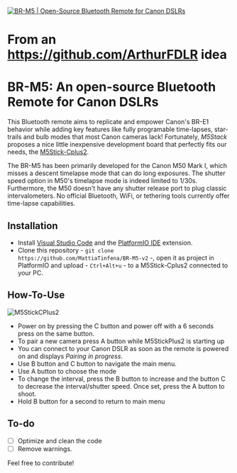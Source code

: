 [![BR-M5 | Open-Source Bluetooth Remote for Canon DSLRs](./.github/cover.png)](https://youtu.be/Gh5uEc2dNJM "BR-M5 | Open-Source Bluetooth Remote for Canon DSLRs")

# From an https://github.com/ArthurFDLR idea

# BR-M5: An open-source Bluetooth Remote for Canon DSLRs

This Bluetooth remote aims to replicate and empower Canon's BR-E1 behavior while adding key features like fully programable time-lapses, star-trails and bulb modes that most Canon cameras lack! Fortunately, *M5Stack* proposes a nice little inexpensive development board that perfectly fits our needs, the [M5Stick-Cplus2](https://shop.m5stack.com/products/m5stickc-plus2-esp32-mini-iot-development-kit).

The BR-M5 has been primarily developed for the Canon M50 Mark I, which misses a descent timelapse mode that can do long exposures. The shutter speed option in M50's timelapse mode is indeed limited to 1/30s. Furthermore, the M50 doesn't have any shutter release port to plug classic intervalometers. No official Bluetooth, WiFi, or tethering tools currently offer time-lapse capabilities.

## Installation

* Install [Visual Studio Code](https://code.visualstudio.com/download) and the [PlatformIO IDE](https://marketplace.visualstudio.com/items?itemName=platformio.platformio-ide) extension.
* Clone this repository - ```git clone https://github.com/MattiaTinfena/BR-M5-v2``` -, open it as project in PlatformIO and upload - ```Ctrl+Alt+u``` - to a M5Stick-Cplus2 connected to your PC.

## How-To-Use
 ![M5StickCPlus2](https://github.com/MattiaTinfena/BR-M5-v2/assets/101633758/f5ef207a-4a7d-424d-9c77-bb4c58053798)
 
* Power on by pressing the C button and power off with a 6 seconds press on the same button.
* To pair a new camera press A button while M5StickPlus2 is starting up
* You can connect to your Canon DSLR as soon as the remote is powered on and displays *Pairing in progress*.
* Use B button and C button to navigate the main menu.
* Use A button to choose the mode
* To change the interval, press the B button to increase and the button C to decrease the interval/shutter speed. Once set, press the A button to shoot.
* Hold B button for a second to return to main menu

## To-do

- [ ] Optimize and clean the code
- [ ] Remove warnings.

Feel free to contribute!
